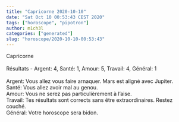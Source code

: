 ```yaml
---
title: "Capricorne 2020-10-10"
date: "Sat Oct 10 00:53:43 CEST 2020"
tags: ["horoscope", "pipotron"]
author: m1ch3l
categories: ["generated"]
slug: "horoscope/2020-10-10-00:53:43"
---
```


Capricorne<br>
<br>
Résultats - Argent: 4, Santé: 1, Amour: 5, Travail: 4, Général: 1<br>
<br>
Argent:  Vous allez vous faire arnaquer. Mars est aligné avec Jupiter.<br>
Santé:   Vous allez avoir mal au genou. <br>
Amour:   Vous ne serez pas particulièrement à l’aise. <br>
Travail: Tes résultats sont corrects sans être extraordinaires. Restez couché.<br>
Général: Votre horoscope sera bidon.<br>
